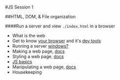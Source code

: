 #JS Session 1

##HTML, DOM, & File organization 

####Run a server and view `./index.html` in a browser

 * What is the web 
 * Get to know [your browser](https://www.google.com/chrome/browser/desktop/) and it's [dev tools](https://developer.chrome.com/devtools)
 * Running a server [windows?](http://superuser.com/questions/231080/extremely-simple-web-server-for-windows)
 * Making a web page, [docs](https://developer.mozilla.org/en-US/docs/Web/Guide/HTML)
 * Styling a web page, [docs](https://developer.mozilla.org/en-US/docs/Web/CSS)
 * [JS basics](https://learnxinyminutes.com/docs/javascript/) 
 * Manipulating a web page, [docs](https://developer.mozilla.org/en-US/docs/Web/JavaScript)
 * Housekeeping